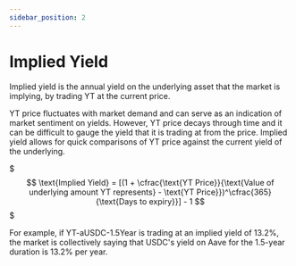 ```yaml
---
sidebar_position: 2
---
```


# Implied Yield

Implied yield is the annual yield on the underlying asset that the market is implying, by trading YT at the current price. 

YT price fluctuates with market demand and can serve as an indication of market sentiment on yields. However, YT price decays through time and it can be difficult to gauge the yield that it is trading at from the price. Implied yield allows for quick comparisons of YT price against the current yield of the underlying.

$$$
\text{Implied Yield} = [(1 + \cfrac{\text{YT Price}}{\text{Value of underlying amount YT represents} - \text{YT Price}})^\cfrac{365}{\text{Days to expiry}}] - 1
$$$

For example, if YT-aUSDC-1.5Year is trading at an implied yield of 13.2%, the market is collectively saying that USDC's yield on Aave for the 1.5-year duration is 13.2% per year.
